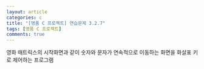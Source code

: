 ```yaml
---
layout: article
categories: c
title: "[명품 C 프로젝트] 연습문제 3.2.7"
tags: [명품 C 프로젝트]
comments: true
---
```


영화 매트릭스의 시작화면과 같이 숫자와 문자가 연속적으로 이동하는 화면을 화살표 키로 제어하는 프로그램

<script src="https://gist.github.com/junne47/52a63e35efa8213aee728dda482f5153.js"></script>
